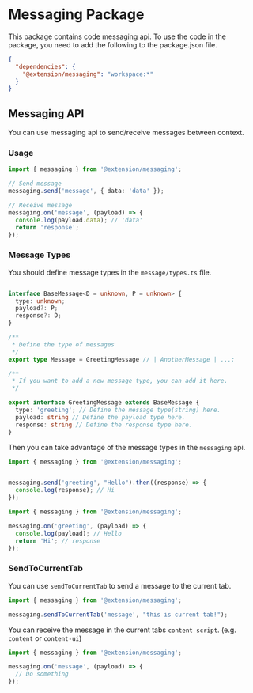 # Messaging Package

This package contains code messaging api. 
To use the code in the package, you need to add the following to the package.json file.

```json
{
  "dependencies": {
    "@extension/messaging": "workspace:*"
  }
}
```

## Messaging API

You can use messaging api to send/receive messages between context.

### Usage

```typescript
import { messaging } from '@extension/messaging';

// Send message
messaging.send('message', { data: 'data' });

// Receive message
messaging.on('message', (payload) => {
  console.log(payload.data); // 'data'
  return 'response';
});
```

### Message Types

You should define message types in the `message/types.ts` file.

```typescript

interface BaseMessage<D = unknown, P = unknown> {
  type: unknown;
  payload?: P;
  response?: D;
}

/**
 * Define the type of messages
 */
export type Message = GreetingMessage // | AnotherMessage | ...;

/**
 * If you want to add a new message type, you can add it here.
 */

export interface GreetingMessage extends BaseMessage {
  type: 'greeting'; // Define the message type(string) here.
  payload: string // Define the payload type here.
  response: string // Define the response type here.
}
```

Then you can take advantage of the message types in the `messaging` api.

```typescript
import { messaging } from '@extension/messaging';


messaging.send('greeting', "Hello").then((response) => {
  console.log(response); // Hi
});
```


```typescript
import { messaging } from '@extension/messaging';

messaging.on('greeting', (payload) => {
  console.log(payload); // Hello
  return 'Hi'; // response
});
```

### SendToCurrentTab

You can use `sendToCurrentTab` to send a message to the current tab.

```typescript
import { messaging } from '@extension/messaging';

messaging.sendToCurrentTab('message', "this is current tab!");
```

You can receive the message in the current tabs `content script`. (e.g. `content` or `content-ui`) 

```typescript
import { messaging } from '@extension/messaging';

messaging.on('message', (payload) => {
  // Do something
});
```

